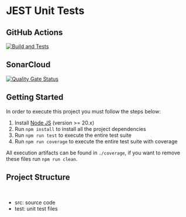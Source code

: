 # JEST Unit Tests

## GitHub Actions

[![Build and Tests](https://github.com/NicolasFreitas1/prova01-unit-test-NicolasFreitas1/actions/workflows/node.js.yml/badge.svg?branch=master)](https://github.com/NicolasFreitas1/prova01-unit-test-NicolasFreitas1/actions/workflows/node.js.yml)

## SonarCloud

[![Quality Gate Status](https://sonarcloud.io/api/project_badges/measure?project=nicolas_unit-tests-jest&metric=alert_status)](https://sonarcloud.io/summary/new_code?id=nicolas_unit-tests-jest)

## Getting Started

In order to execute this project you must follow the steps below:

1. Install [Node JS](https://nodejs.org/) (version >= 20.x)
1. Run `npm install` to install all the project dependencies
1. Run `npm run test` to execute the entire test suite
1. Run `npm run coverage` to execute the entire test suite with coverage

All execution artifacts can be found in `./coverage`, if you want to remove these files run `npm run clean`.

## Project Structure

</br>
<ul>
    <li>src: source code</li>
    <li>test: unit test files</li>
</ul>
